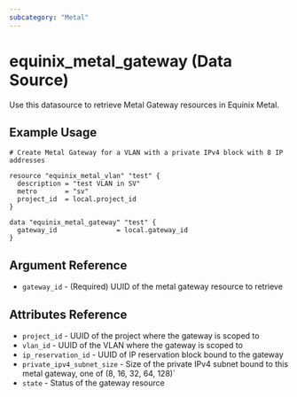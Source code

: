 ```yaml
---
subcategory: "Metal"
---
```


# equinix_metal_gateway (Data Source)

Use this datasource to retrieve Metal Gateway resources in Equinix Metal.

## Example Usage

```hcl
# Create Metal Gateway for a VLAN with a private IPv4 block with 8 IP addresses

resource "equinix_metal_vlan" "test" {
  description = "test VLAN in SV"
  metro       = "sv"
  project_id  = local.project_id
}

data "equinix_metal_gateway" "test" {
  gateway_id               = local.gateway_id
}
```

## Argument Reference

* `gateway_id` - (Required) UUID of the metal gateway resource to retrieve

## Attributes Reference

* `project_id` - UUID of the project where the gateway is scoped to
* `vlan_id` - UUID of the VLAN where the gateway is scoped to
* `ip_reservation_id` - UUID of IP reservation block bound to the gateway
* `private_ipv4_subnet_size` - Size of the private IPv4 subnet bound to this metal gateway, one of (8, 16, 32, 64, 128)`
* `state` - Status of the gateway resource
